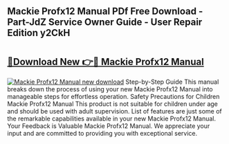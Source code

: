 ## Mackie Profx12 Manual PDf Free Download - Part-JdZ Service Owner Guide - User Repair Edition y2CkH

# <h2><a href="http://bc16248.oget.top/?id=Mackie+Profx12+Manual">🔗Download New 👉🔴 Mackie Profx12 Manual</a></h2>

[![Mackie Profx12 Manual new download](https://i.imgur.com/5g1atiW.png)](http://bc16248.oget.top/?id=Mackie+Profx12+Manual)
Step-by-Step Guide This manual breaks down the process of using your new Mackie Profx12 Manual into manageable steps for effortless operation. Safety Precautions for Children Mackie Profx12 Manual This product is not suitable for children under age and should be used with adult supervision. List of features are just some of the remarkable capabilities available in your new Mackie Profx12 Manual. Your Feedback is Valuable Mackie Profx12 Manual. We appreciate your input and are committed to providing you with exceptional service.
